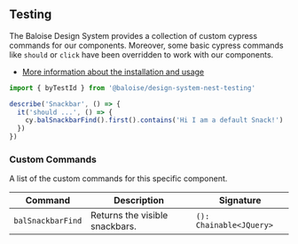 ## Testing

The Baloise Design System provides a collection of custom cypress commands for our components. Moreover, some basic cypress commands like `should` or `click` have been overridden to work with our components.

- [More information about the installation and usage](?path=/docs/development-testing--page)

<!-- START: human documentation -->

```typescript
import { byTestId } from '@baloise/design-system-nest-testing'

describe('Snackbar', () => {
  it('should ...', () => {
    cy.balSnackbarFind().first().contains('Hi I am a default Snack!')
  })
})
```

<!-- END: human documentation -->

### Custom Commands

A list of the custom commands for this specific component.

| Command           | Description                    | Signature               |
| ----------------- | ------------------------------ | ----------------------- |
| `balSnackbarFind` | Returns the visible snackbars. | `(): Chainable<JQuery>` |
